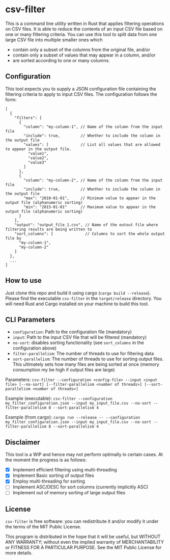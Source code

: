 # csv-filter

This is a command line utility written in Rust that applies filtering operations on CSV files. 
It is able to reduce the contents of an input CSV file based on one or many filtering criteria. You can use this tool to split data from one large CSV file into multiple smaller ones which 
* contain only a subset of the columns from the original file, and/or
* contain only a subset of values that may appear in a column, and/or
* are sorted according to one or many columns.
     

## Configuration

This tool expects you to supply a JSON configuration file containing the filtering criteria to apply to  input CSV files. 
The configuration follows the form:

```
[
  {
    "filters": [
      {
        "column": "my-column-1", // Name of the column from the input file
        "include": true,         // Whether to include the column in the output file
        "values": [              // List all values that are allowed to appear in the output file.
          "value1",
          "value2",
          "value3"
        ]
      },
      {
        "column": "my-column-2", // Name of the column from the input file   
        "include": true,         // Whether to include the column in the output file
        "max": "2010-01-01",     // Minimum value to appear in the output file (alphanumeric sorting)      
        "min": "2015-01-01"      // Maximum value to appear in the output file (alphanumeric sorting)      
      }
    ],
    "output": "output_file_1.csv", // Name of the outout file where filtering results are being written to
    "sort_columns": [              // Columns to sort the whole output file by  
      "my-column-1",
      "my-column-2"
    ]
  },
  ...
]
```
## How to use
Just clone this repo and build it using cargo (`cargo build --release`). Please find the executable `csv-filter` in the `target/release` directory. You will need Rust and Cargo installed on your machine to build this tool.

## CLI Parameters

* `configuration`: Path to the configuration file (mandatory)
* `input`: Path to the input CSV file that will be filtered (mandatory)
* `no-sort`: disables sorting functionality (see `sort_columns` in the configuration above)
* `filter-parallelism`: The number of threads to use for filtering data
* `sort-parallelism`: The number of threads to use for sorting output files. This ultimately sets how many files are being sorted at once (memory consumption my be high if output files are large)

Parameters:
`csv-filter --configuration <config-file> --input <input file> [--no-sort] [--filter-parallelism <number of threads>] [--sort-parallelism <number of threads>]`

Example (executable):
`csv-filter --configuration my_filter_configuration.json --input my_input_file.csv --no-sort --filter-parallelism 8 --sort-parallelism 4`

Example (from cargo):
`cargo run --release -- --configuration my_filter_configuration.json --input my_input_file.csv --no-sort --filter-parallelism 8 --sort-parallelism 4`

## Disclaimer
This tool is a WIP and hence may not perform optimally in certain cases. At the moment the progress is as follows:
 
- [x] Implement efficient filtering using multi-threading
- [x] Implement Basic sorting of output files
- [x] Employ multi-threading for sorting
- [ ] Implement ASC/DESC for sort columns (currently implicitly ASC)
- [ ] Implement out of memory sorting of large output files

## License
`csv-filter` is free software: you can redistribute it and/or modify it under the terms of the MIT Public License.

This program is distributed in the hope that it will be useful, but WITHOUT ANY WARRANTY; without even the implied warranty of MERCHANTABILITY or FITNESS FOR A PARTICULAR PURPOSE. See the MIT Public License for more details.